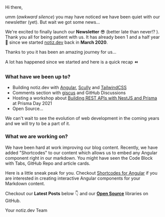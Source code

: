 Hi there,

umm (_awkward silence_) you may have noticed we have been quiet with our newsletter (yet). But wait we got some news...

We're excited to finally launch our **Newsletter** 😎 (better late than never!? ). Thank you all for being patient with us. It has already been 1 and a half year 🤯 since we started [notiz.dev](https://notiz.dev) back in **March 2020**.

Thanks to you it has been an amazing journey for us...

A lot has happened since we started and here is a quick recap ⏪

### What have we been up to?

- Building notiz.dev with [Angular](https://angular.io/), [Scully](https://scully.io/) and [TailwindCSS](https://tailwindcss.com/)
- Comments section with [giscus](https://giscus.vercel.app/) and GitHub Discussions
- Hosting a workshop about [Building REST APIs with NestJS and Prisma](https://www.youtube.com/watch?v=mmbd5hcQUaY) at Prisma Day 2021
- Open Source...

We can't wait to see the evolution of web development in the coming years and we will try to be a part of it.

### What we are working on?

We have been hard at work improving our blog content. Recently, we have added "Shortcodes" to our content which allows us to embed any Angular component right in our markdown. You might have seen the Code Block with Tabs, GitHub Repo and article cards.

Here is a little sneak peak for you. Checkout [Shortcodes for Angular](https://shortcodes.notiz.dev) if you are interested in creating interactive Angular components for your Markdown content.

Checkout our **Latest Posts** below 👇 and our [**Open Source**](https://github.com/notiz-dev) libraries on GitHub.

Your notiz.dev Team

<component src="posts/latest-posts-1.html"></component>
